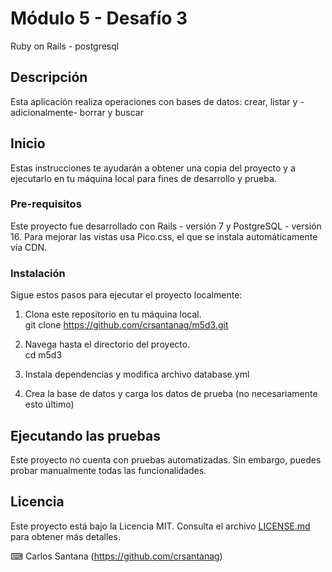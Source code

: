 # Módulo 5 - Desafío 3

Ruby on Rails - postgresql

## Descripción

Esta aplicación realiza operaciones con bases de datos: crear, listar y -adicionalmente- borrar y buscar

## Inicio

Estas instrucciones te ayudarán a obtener una copia del proyecto y a ejecutarlo en tu máquina local para fines de desarrollo y prueba.

### Pre-requisitos

Este proyecto fue desarrollado con Rails - versión 7 y PostgreSQL - versión 16.
Para mejorar las vistas usa Pico.css, el que se instala automáticamente vía CDN.

### Instalación

Sigue estos pasos para ejecutar el proyecto localmente:

1. Clona este repositorio en tu máquina local.  
git clone https://github.com/crsantanag/m5d3.git

2. Navega hasta el directorio del proyecto.  
cd m5d3

3. Instala dependencias y modifica archivo database.yml
   
4. Crea la base de datos y carga los datos de prueba (no necesariamente esto último)

## Ejecutando las pruebas

Este proyecto no cuenta con pruebas automatizadas. Sin embargo, puedes probar manualmente todas las funcionalidades.

## Licencia

Este proyecto está bajo la Licencia MIT. Consulta el archivo [LICENSE.md](LICENSE.md) para obtener más detalles.

⌨ ️Carlos Santana (https://github.com/crsantanag)
